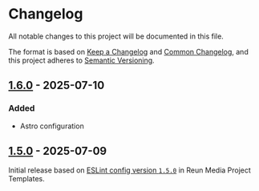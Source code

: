 # Changelog

All notable changes to this project will be documented in this file.

The format is based on [Keep a Changelog](https://keepachangelog.com/en/1.1.0/)
and [Common Changelog](https://common-changelog.org/), and this project adheres
to [Semantic Versioning](https://semver.org/spec/v2.0.0.html).

## [1.6.0] - 2025-07-10

### Added

- Astro configuration

## [1.5.0] - 2025-07-09

Initial release based on [ESLint config version
`1.5.0`](https://github.com/ReunMedia/project-templates/blob/637552a79e6add952d6bf9c4a3520d741954cde9/base/webdev/frontend/eslint.config.mjs)
in Reun Media Project Templates.

[1.6.0]: https://github.com/ReunMedia/eslint-config/releases/tag/1.6.0
[1.5.0]: https://github.com/ReunMedia/eslint-config/releases/tag/1.5.0
